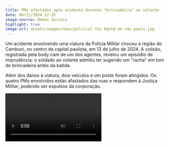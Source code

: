 ```yaml
---
title: PMs afastados após acidente durante "brincadeira" ao volante
date: 06/11/2024 12:35
image-source: Redes Sociais
highlight: true
image-url: assets/images/news/policial faz b@st@ em são paulo.jpg
---
```


Um acidente envolvendo uma viatura da Polícia Militar chocou a região do Cambuci, no centro da capital paulista, em 13 de julho de 2024. A colisão, registrada pela body cam de um dos agentes, revelou um episódio de imprudência: o soldado ao volante admitiu ter sugerido um "racha" em tom de brincadeira antes da batida.

Além dos danos à viatura, dois veículos e um poste foram atingidos. Os quatro PMs envolvidos estão afastados das ruas e respondem à Justiça Militar, podendo ser expulsos da corporação.

<video controls>
    <source src="/assets/videos/news/PMs afastados após acidente durante _brincadeira_ ao volante ‐ Feito com o Clipchamp .mp4" type="video/mp4">
</video>